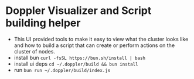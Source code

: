 # Doppler Visualizer and Script building helper
- This UI provided tools to make it easy to view what the cluster looks like and how to build a script that can create or perform actions on the cluster of nodes.
- install bun `curl -fsSL https://bun.sh/install | bash`
- install ui deps `cd ~/.doppler/build && bun install`
- run `bun run ~/.doppler/build/index.js`
